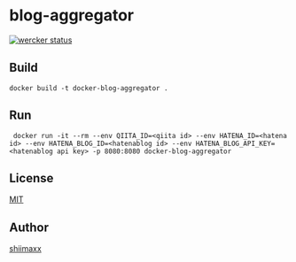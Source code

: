 # blog-aggregator

[![wercker status](https://app.wercker.com/status/80c41247bbc1cf9592f13bba6216b6ba/s/master "wercker status")](https://app.wercker.com/project/byKey/80c41247bbc1cf9592f13bba6216b6ba)

## Build

```
docker build -t docker-blog-aggregator .
```

## Run

```
 docker run -it --rm --env QIITA_ID=<qiita id> --env HATENA_ID=<hatena id> --env HATENA_BLOG_ID=<hatenablog id> --env HATENA_BLOG_API_KEY=<hatenablog api key> -p 8080:8080 docker-blog-aggregator
```

## License

[MIT](https://github.com/shiimaxx/blog-aggregator/blob/master/LICENSE)

## Author

[shiimaxx](https://github.com/shiimaxx)
